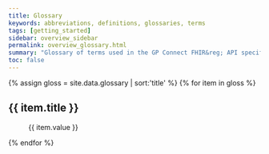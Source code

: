```yaml
---
title: Glossary
keywords: abbreviations, definitions, glossaries, terms
tags: [getting_started]
sidebar: overview_sidebar
permalink: overview_glossary.html
summary: "Glossary of terms used in the GP Connect FHIR&reg; API specification"
toc: false
---
```


<div>
{% assign gloss = site.data.glossary | sort:'title' %}
{% for item in gloss %}
<dl>
  <dt><h2>{{ item.title }}</h2></dt>
  <dd>{{ item.value }}</dd>
</dl>
{% endfor %}
</div>

